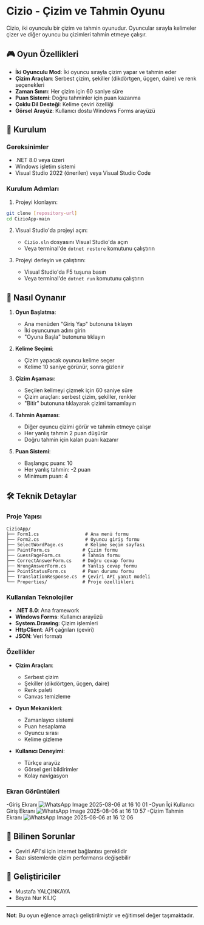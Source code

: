 # Cizio - Çizim ve Tahmin Oyunu

Cizio, iki oyunculu bir çizim ve tahmin oyunudur. Oyuncular sırayla kelimeler çizer ve diğer oyuncu bu çizimleri tahmin etmeye çalışır.

## 🎮 Oyun Özellikleri

- **İki Oyunculu Mod**: İki oyuncu sırayla çizim yapar ve tahmin eder
- **Çizim Araçları**: Serbest çizim, şekiller (dikdörtgen, üçgen, daire) ve renk seçenekleri
- **Zaman Sınırı**: Her çizim için 60 saniye süre
- **Puan Sistemi**: Doğru tahminler için puan kazanma
- **Çoklu Dil Desteği**: Kelime çeviri özelliği
- **Görsel Arayüz**: Kullanıcı dostu Windows Forms arayüzü

## 🚀 Kurulum

### Gereksinimler

- .NET 8.0 veya üzeri
- Windows işletim sistemi
- Visual Studio 2022 (önerilen) veya Visual Studio Code

### Kurulum Adımları

1. Projeyi klonlayın:
```bash
git clone [repository-url]
cd CizioApp-main
```

2. Visual Studio'da projeyi açın:
   - `Cizio.sln` dosyasını Visual Studio'da açın
   - Veya terminal'de `dotnet restore` komutunu çalıştırın

3. Projeyi derleyin ve çalıştırın:
   - Visual Studio'da F5 tuşuna basın
   - Veya terminal'de `dotnet run` komutunu çalıştırın

## 🎯 Nasıl Oynanır

1. **Oyun Başlatma**:
   - Ana menüden "Giriş Yap" butonuna tıklayın
   - İki oyuncunun adını girin
   - "Oyuna Başla" butonuna tıklayın

2. **Kelime Seçimi**:
   - Çizim yapacak oyuncu kelime seçer
   - Kelime 10 saniye görünür, sonra gizlenir

3. **Çizim Aşaması**:
   - Seçilen kelimeyi çizmek için 60 saniye süre
   - Çizim araçları: serbest çizim, şekiller, renkler
   - "Bitir" butonuna tıklayarak çizimi tamamlayın

4. **Tahmin Aşaması**:
   - Diğer oyuncu çizimi görür ve tahmin etmeye çalışır
   - Her yanlış tahmin 2 puan düşürür
   - Doğru tahmin için kalan puanı kazanır

5. **Puan Sistemi**:
   - Başlangıç puanı: 10
   - Her yanlış tahmin: -2 puan
   - Minimum puan: 4

## 🛠️ Teknik Detaylar

### Proje Yapısı

```
CizioApp/
├── Form1.cs                 # Ana menü formu
├── Form2.cs                 # Oyuncu giriş formu
├── SelectWordPage.cs        # Kelime seçim sayfası
├── PaintForm.cs            # Çizim formu
├── GuessPageForm.cs        # Tahmin formu
├── CorrectAnswerForm.cs    # Doğru cevap formu
├── WrongAnswerForm.cs      # Yanlış cevap formu
├── PointStatusForm.cs      # Puan durumu formu
├── TranslationResponse.cs  # Çeviri API yanıt modeli
└── Properties/             # Proje özellikleri
```

### Kullanılan Teknolojiler

- **.NET 8.0**: Ana framework
- **Windows Forms**: Kullanıcı arayüzü
- **System.Drawing**: Çizim işlemleri
- **HttpClient**: API çağrıları (çeviri)
- **JSON**: Veri formatı

### Özellikler

- **Çizim Araçları**:
  - Serbest çizim
  - Şekiller (dikdörtgen, üçgen, daire)
  - Renk paleti
  - Canvas temizleme

- **Oyun Mekanikleri**:
  - Zamanlayıcı sistemi
  - Puan hesaplama
  - Oyuncu sırası
  - Kelime gizleme

- **Kullanıcı Deneyimi**:
  - Türkçe arayüz
  - Görsel geri bildirimler
  - Kolay navigasyon
 
### Ekran Görüntüleri
-Giriş Ekranı
![WhatsApp Image 2025-08-06 at 16 10 01](https://github.com/user-attachments/assets/81347b87-6fbb-45be-805e-56fb312cbeae)
-Oyun İçi Kullanıcı Giriş Ekranı
![WhatsApp Image 2025-08-06 at 16 10 57](https://github.com/user-attachments/assets/0160c8a6-bf0c-4f02-a97d-a82be79d3b57)
-Çizim Tahmin Ekranı 
![WhatsApp Image 2025-08-06 at 16 12 06](https://github.com/user-attachments/assets/98b76723-a5f4-4c87-a164-955e0672f93b)

## 🐛 Bilinen Sorunlar

- Çeviri API'si için internet bağlantısı gereklidir
- Bazı sistemlerde çizim performansı değişebilir



## 👥 Geliştiriciler

- Mustafa YALÇINKAYA
- Beyza Nur KILIÇ
  
---

**Not**: Bu oyun eğlence amaçlı geliştirilmiştir ve eğitimsel değer taşımaktadır.
